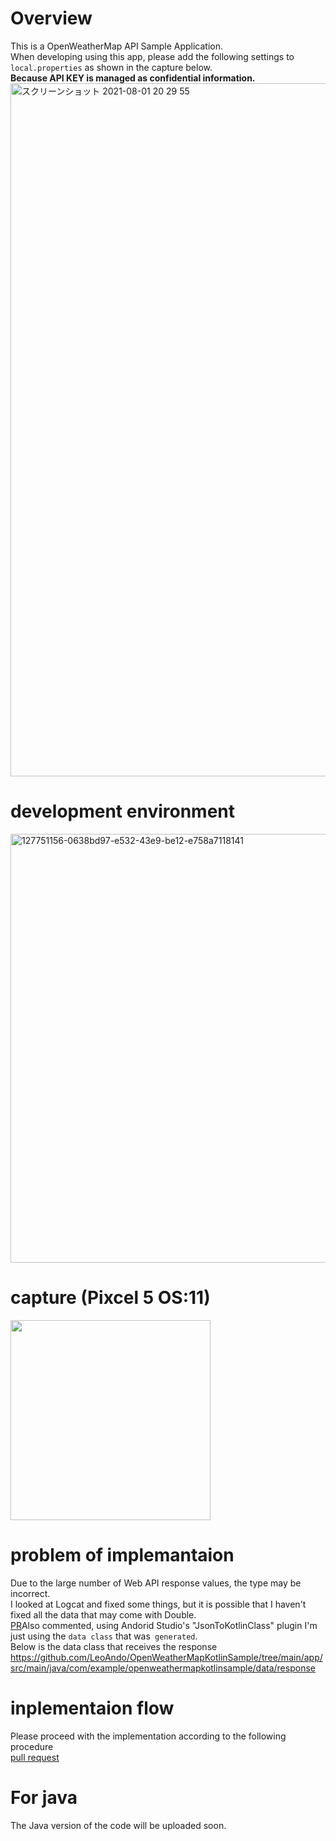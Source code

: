 # Overview

This is a OpenWeatherMap API Sample Application.<br>
When developing using this app, please add the following settings to `local.properties` as shown in the capture below.<br>
**Because API KEY is managed as confidential information.**<br>
<img width="1109" alt="スクリーンショット 2021-08-01 20 29 55" src="https://user-images.githubusercontent.com/16476224/127769264-c2a37897-f2c0-4ef8-b720-f15499ca1002.png">


# development environment
<img width="686" alt="127751156-0638bd97-e532-43e9-be12-e758a7118141" src="https://user-images.githubusercontent.com/16476224/127752570-e46e0931-4d36-43c9-9441-903011660580.png">

# capture (Pixcel 5 OS:11)

<img src="https://user-images.githubusercontent.com/16476224/128594631-fa886469-fc67-4344-ae3b-a23f4a9f6eb8.gif" width=320 />

# problem of implemantaion 
Due to the large number of Web API response values, the type may be incorrect.<br>
I looked at Logcat and fixed some things, but it is possible that I haven't fixed all the data that may come with Double.<br>
[PR](https://github.com/LeoAndo/OpenWeatherMapKotlinSample/pull/7#issue-700855530)Also commented, using Andorid Studio's "JsonToKotlinClass" plugin
I'm just using the `data class` that was` generated`.<br>
Below is the data class that receives the response<br>
https://github.com/LeoAndo/OpenWeatherMapKotlinSample/tree/main/app/src/main/java/com/example/openweathermapkotlinsample/data/response

# inplementaion flow

Please proceed with the implementation according to the following procedure<br>
[pull request](https://github.com/LeoAndo/OpenWeatherMapKotlinSample/pulls?q=is%3Apr+is%3Aclosed)

# For java

The Java version of the code will be uploaded soon.
